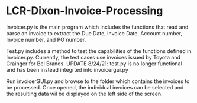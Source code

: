 # LCR-Dixon-Invoice-Processing

Invoicer.py is the main program which includes the functions that read and parse an invoice to extract the Due Date, Invoice Date, Account number, Invoice number, and PO number.

Test.py includes a method to test the capabilities of the functions defined in Invoicer.py. Currently, the test cases use invoices issued by Toyota and Grainger for Bel Brands. UPDATE 8/24/21: test.py is no longer functional and has been instead integrted into invoicergui.py

Run invoicerGUI.py and browse to the folder which contains the invoices to be processed. Once opened, the individual invoices can be selected and the resulting data wil be displayed on the left side of the screen.
